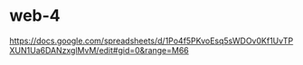 # web-4
https://docs.google.com/spreadsheets/d/1Po4f5PKvoEsq5sWDOv0Kf1UvTPXUN1Ua6DANzxglMvM/edit#gid=0&range=M66
